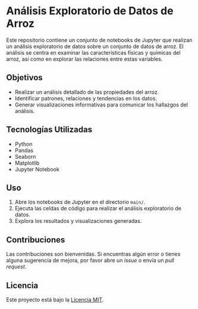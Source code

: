 # Análisis Exploratorio de Datos de Arroz

Este repositorio contiene un conjunto de notebooks de Jupyter que realizan un análisis exploratorio de datos sobre un conjunto de datos de arroz. El análisis se centra en examinar las características físicas y químicas del arroz, así como en explorar las relaciones entre estas variables.

## Objetivos

- Realizar un análisis detallado de las propiedades del arroz.
- Identificar patrones, relaciones y tendencias en los datos.
- Generar visualizaciones informativas para comunicar los hallazgos del análisis.

## Tecnologías Utilizadas

- Python
- Pandas
- Seaborn
- Matplotlib
- Jupyter Notebook

## Uso

1. Abre los notebooks de Jupyter en el directorio `main/`.
3. Ejecuta las celdas de código para realizar el análisis exploratorio de datos.
4. Explora los resultados y visualizaciones generadas.

## Contribuciones

Las contribuciones son bienvenidas. Si encuentras algún error o tienes alguna sugerencia de mejora, por favor abre un *issue* o envía un *pull request*.

## Licencia

Este proyecto está bajo la [Licencia MIT](LICENSE).
